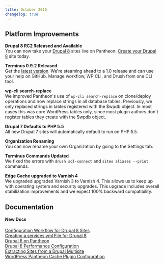 ```yaml
---
title: October 2015
changelog: true
---
```


## Platform Improvements

**Drupal 8 RC2 Released and Available**  
You can now take your [Drupal 8](https://pantheon.io/blog/drupal-8-support-pantheon) sites live on Pantheon. [Create your Drupal 8](https://pantheon.io/d8) site today.

**Terminus 0.9.2 Released**  
Get the [latest version](https://github.com/pantheon-systems/cli/releases). We're steaming ahead to a 1.0 release and can use your help on GitHub. Manage workflow, WP CLI, and Drush from one CLI tool.

**wp-cli search-replace**    
We improved Pantheon's use of `wp-cli search-replace` on clone/deploy operations and now replace strings in all database tables. Previously, we only replaced strings in tables registered with the $wpdb object. In most cases this was core WordPress tables only, since most plugin authors don't register tables they create with the $wpdb object.

**Drupal 7 Defaults to PHP 5.5**  
All new Drupal 7 sites will automatically default to run on PHP 5.5.

**Organization Renaming**  
You can now rename your own Organization by going to the Settings tab.

**Terminus Commands Updated**  
We fixed the errors with `drush sql-connect` and `sites aliases --print ` commands.

**Edge Cache upgraded to Varnish 4**    
We upgraded upgraded Varnish 3 to Varnish 4. This allows us to keep up with operating system and security upgrades. This upgrade includes overall stabilization improvements and we expect 100% backward compatibility.


## Documentation

#### New Docs

[Configuration Workflow for Drupal 8 Sites](/docs/drupal-8-configuration-management/)    
[Creating a services.yml File for Drupal 8](/docs/services-yml/)  
[Drupal 8 on Pantheon](/docs/drupal-8/)  
[Drupal 8 Performance Configuration](/docs/drupal-8-cache)  
[Extracting Sites from a Drupal Multisite](/docs/unwind-multisite/)  
[WordPress Pantheon Cache Plugin Configuration](/docs/wordpress-cache-plugin/)
